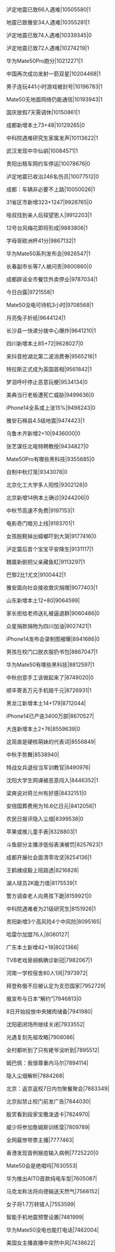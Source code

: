 泸定地震已致66人遇难|10505580|1

地震已致雅安34人遇难|10355281|1

泸定地震已致74人遇难|10339345|0

泸定地震已致72人遇难|10274219|1

华为Mate50Pro跑分|10212271|1

中国再次成功发射一箭双星|10204468|1

男子连玩441小时游戏被封号|10196783|1

Mate50无地面网络仍能通信|10193943|1

国庆放假7天需调休|10150861|1

成都新增本土73+48|10129265|0

中科院遇难研究生家属发声|10113622|1

武汉发现中华仙鹟|10084571|1

贵阳出租车网约车停运|10078676|0

泸定地震已收治246名伤员|10077512|0

成都：车辆非必要不上路|10050026|1

31省区市新增323+1247|9926765|0

哑叔找到亲人后探望恩人|9912203|1

12号台风梅花即将形成|9883806|1

字母哥欧洲杯41分|9867132|1

华为Mate50系列发布会|9826547|1

长春副市长等7人被问责|9800860|0

成都辟谣全市餐饮外卖停业|9787034|1

今日白露|9721558|1

Mate50没电可待机3小时|9708568|1

月亮兔子折纸|9644124|1

长沙县一快递分拨中心爆炸|9641210|1

四川新增本土85+72|9628027|0

来抖音抢湖北第二波消费券|9565216|1

特拉斯正式成为英国首相|9561842|1

梦泪呼吁停止恶意玩梗|9534134|0

美典当行老板遭死亡威胁|9499636|0

iPhone14全系或上涨15%|9498243|0

雅安石棉县4.5级地震|9474423|1

乌鲁木齐新增2+10|9436000|0

张艺谋任北电特聘教授|9434827|0

Mate50Pro有哪些黑科技|9355685|0

自制中秋灯笼|9343078|0

北京化工大学多人阳性|9302128|0

北京新增14例本土确诊|9244206|0

中秋节高速不免费|9197153|1

电影奇门暗刃上线|9193701|1

女孩脱鞋掉出蟑螂吓到大哭|9177416|0

泸定震后首个宝宝平安降生|9131117|1

魏晨新剧把父亲藏鱼缸|9113297|1

巴黎2比1尤文|9100442|1

雅安面向社会接收救灾捐赠|9077403|1

山东新增本土12+80|9064599|

家长拒给老师送礼被逼退群|9060486|0

众星捐款捐物为四川加油|9027421|1

iPhone14发布会录制图被曝|8941686|0

男孩在校门口脱衣服扔书包|8867047|1

华为Mate50有哪些黑科技|8812597|1

中秋创意手工该做起来了|8749020|0

顺丰寄丢万元手机赔千元|8726931|1

黑龙江新增本土14+179|8712044|

iPhone14已产逾3400万部|8670527|

大连新增本土2+76|8559639|0

这简直是硬核萌妹的代表词|8556849|

中秋手势舞|8538940|

特战女兵退役当军训教官|8490976|

沈阳大学生网课被恶意闯入|8446352|1

梁爽说对蒋兰州有好感|8432151|0

安倍国葬费用为16.6亿日元|8412056|1

农民日报评隐入尘烟|8399538|0

苹果或推儿童手表|8328803|1

斗鱼部分主播涉低俗表演被罚|8257623|1

成都开展社会面清零攻坚|8254136|1

王鹤棣成毅上班路透|8216828|

湖人球员2K能力值|8175539|1

警方调查老人向男孩下跪|8159921|0

中科院遇难者为21级研究生|8151926|1

贵阳新增3个高风险4个中风险|8095165|

哈雷尔加盟76人|8080127|

广东本土新增42+18|8021366|

TVB老戏骨胡枫确诊新冠|7982067|1

河南一学校宿舍80人1间|7973972|

拜登称俄不应被认定为支恐国家|7952729|

俄宣布与日本“解约”|7946813|0

8日开始投放中央猪肉储备|7941980|

沈阳密闭场所继续关闭|7933552|

光遇复刻先祖攻略|7908086|

全村都听到了只有姥爷没听到|7895512|

姆巴佩：我很尊重内马尔|7894114|

隐入尘烟解析|7884268|

北京：返京返校7日内勿聚餐聚会|7883349|

北京拟禁止校门前发广告|7844030|

殷赏看到段家宝撒泼退卡|7824970|

威少将参加詹姆斯训练营|7809789|

全网最惨带票主播|7777463|

香港发现首例猴痘输入病例|7725220|0

Mate50会是绝唱吗|7630553|

华为推出AITO首款纯电车型|7605087|

马克龙称法将向德输送天然气|7566152|

女子将1.7万转错人|7553599|

智能手机地震预警设置|7481999|

华为Mate50没电也能打电话|7462004|

美国女主播直播中突然中风|7438622|

